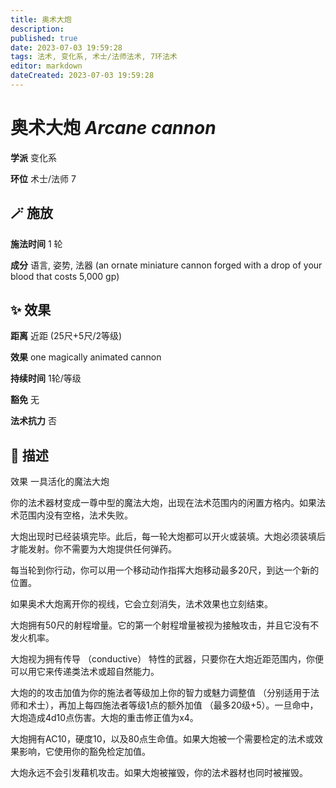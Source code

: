 ```yaml
---
title: 奥术大炮
description: 
published: true
date: 2023-07-03 19:59:28
tags: 法术, 变化系, 术士/法师法术, 7环法术
editor: markdown
dateCreated: 2023-07-03 19:59:28
---
```


# **奥术大炮** *Arcane cannon*

**学派** 变化系 

**环位** 术士/法师 7

## 🪄 施放

**施法时间** 1 轮

**成分** 语言, 姿势, 法器 (an ornate miniature cannon forged with a drop of your blood that costs 5,000 gp)

## ✨ 效果  

**距离** 近距 (25尺+5尺/2等级) 

**效果** one magically animated cannon 

**持续时间** 1轮/等级 

**豁免** 无

**法术抗力** 否

## 📖 描述

效果          一具活化的魔法大炮

你的法术器材变成一尊中型的魔法大炮，出现在法术范围内的闲置方格内。如果法术范围内没有空格，法术失败。

大炮出现时已经装填完毕。此后，每一轮大炮都可以开火或装填。大炮必须装填后才能发射。你不需要为大炮提供任何弹药。

每当轮到你行动，你可以用一个移动动作指挥大炮移动最多20尺，到达一个新的位置。

如果奥术大炮离开你的视线，它会立刻消失，法术效果也立刻结束。

大炮拥有50尺的射程增量。它的第一个射程增量被视为接触攻击，并且它没有不发火机率。

大炮视为拥有传导 （conductive） 特性的武器，只要你在大炮近距范围内，你便可以用它来传递类法术或超自然能力。

大炮的的攻击加值为你的施法者等级加上你的智力或魅力调整值 （分别适用于法师和术士），再加上每四施法者等级1点的额外加值 （最多20级+5）。一旦命中，大炮造成4d10点伤害。大炮的重击修正值为x4。

大炮拥有AC10，硬度10，以及80点生命值。如果大炮被一个需要检定的法术或效果影响，它使用你的豁免检定加值。

大炮永远不会引发藉机攻击。如果大炮被摧毁，你的法术器材也同时被摧毁。
    